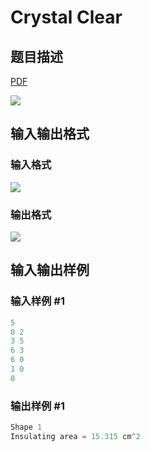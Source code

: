 # Crystal Clear

## 题目描述

[problemUrl]: https://uva.onlinejudge.org/index.php?option=com_onlinejudge&Itemid=8&category=10&page=show_problem&problem=741

[PDF](https://uva.onlinejudge.org/external/8/p800.pdf)

![](https://cdn.luogu.com.cn/upload/vjudge_pic/UVA800/28938c5caa40a105de5c1bc1b8231ed19392cbd2.png)

## 输入输出格式

### 输入格式

![](https://cdn.luogu.com.cn/upload/vjudge_pic/UVA800/6aa0d38f98a648b573729a5294c776f6c268f6db.png)

### 输出格式

![](https://cdn.luogu.com.cn/upload/vjudge_pic/UVA800/b705adf2a35d5849075c1348e2b04182cdecd974.png)

## 输入输出样例

### 输入样例 #1

```cpp
5
0 2
3 5
6 3
6 0
1 0
0
```


### 输出样例 #1

```cpp
Shape 1
Insulating area = 15.315 cm^2
```


